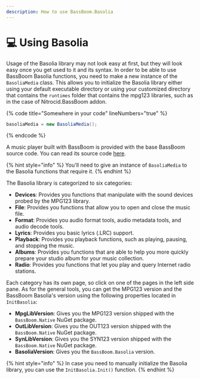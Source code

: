 ```yaml
---
description: How to use BassBoom.Basolia
---
```


# 💻 Using Basolia

Usage of the Basolia library may not look easy at first, but they will look easy once you get used to it and its syntax. In order to be able to use BassBoom Basolia functions, you need to make a new instance of the `BasoliaMedia` class. This allows you to initialize the Basolia library either using your default executable directory or using your customized directory that contains the `runtimes` folder that contains the mpg123 libraries, such as in the case of Nitrocid.BassBoom addon.

{% code title="Somewhere in your code" lineNumbers="true" %}
```csharp
basoliaMedia = new BasoliaMedia();
```
{% endcode %}

A music player built with BassBoom is provided with the base BassBoom source code. You can read its source code [here](https://github.com/Aptivi/BassBoom/blob/main/BassBoom.Cli/CliBase/).

{% hint style="info" %}
You'll need to give an instance of `BasoliaMedia` to the Basolia functions that require it.
{% endhint %}

The Basolia library is categorized to six categories:

* **Devices**: Provides you functions that manipulate with the sound devices probed by the MPG123 library.
* **File**: Provides you functions that allow you to open and close the music file.
* **Format**: Provides you audio format tools, audio metadata tools, and audio decode tools.
* **Lyrics**: Provides you basic lyrics (.LRC) support.
* **Playback**: Provides you playback functions, such as playing, pausing, and stopping the music.
* **Albums**: Provides you functions that are able to help you more quickly prepare your studio album for your music collection.
* **Radio**: Provides you functions that let you play and query Internet radio stations.

Each category has its own page, so click on one of the pages in the left side pane. As for the general tools, you can get the MPG123 version and the BassBoom Basolia's version using the following properties located in `InitBasolia`:

* **MpgLibVersion**: Gives you the MPG123 version shipped with the `BassBoom.Native` NuGet package.
* **OutLibVersion**: Gives you the OUT123 version shipped with the `BassBoom.Native` NuGet package.
* **SynLibVersion**: Gives you the SYN123 version shipped with the `BassBoom.Native` NuGet package.
* **BasoliaVersion**: Gives you the `BassBoom.Basolia` version.

{% hint style="info" %}
In case you need to manually initialize the Basolia library, you can use the `InitBasolia.Init()` function.
{% endhint %}

